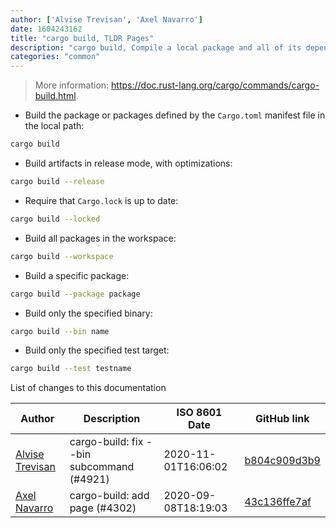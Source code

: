```yaml
---
author: ['Alvise Trevisan', 'Axel Navarro']
date: 1604243162
title: "cargo build, TLDR Pages"
description: "cargo build, Compile a local package and all of its dependencies."
categories: "common"
---
```

> More information: <https://doc.rust-lang.org/cargo/commands/cargo-build.html>.

- Build the package or packages defined by the `Cargo.toml` manifest file in the local path:

```bash
cargo build
```

- Build artifacts in release mode, with optimizations:

```bash
cargo build --release
```

- Require that `Cargo.lock` is up to date:

```bash
cargo build --locked
```

- Build all packages in the workspace:

```bash
cargo build --workspace
```

- Build a specific package:

```bash
cargo build --package package
```

- Build only the specified binary:

```bash
cargo build --bin name
```

- Build only the specified test target:

```bash
cargo build --test testname
```
List of changes to this documentation


Author | Description | ISO 8601 Date | GitHub link
------|-----|-----|-----
[Alvise Trevisan](mailto:a.trevisan@enpicom.com) | cargo-build: fix --bin subcommand (#4921) | 2020-11-01T16:06:02 | [b804c909d3b9](https://github.com/tldr-pages/tldr/commit/b804c909d3b986837b36eabc52583bfccb3534b0)
[Axel Navarro](mailto:navarroaxel@gmail.com) | cargo-build: add page (#4302) | 2020-09-08T18:19:03 | [43c136ffe7af](https://github.com/tldr-pages/tldr/commit/43c136ffe7afa6901eaf32ac0a958b652b1bd6b3)

